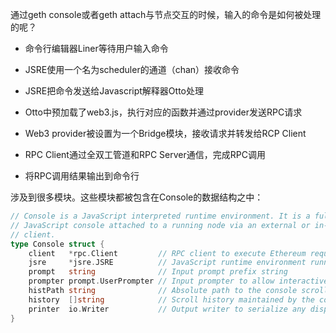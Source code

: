 通过geth console或者geth attach与节点交互的时候，输入的命令是如何被处理的呢？

* 命令行编辑器Liner等待用户输入命令

* JSRE使用一个名为scheduler的通道（chan）接收命令

* JSRE把命令发送给Javascript解释器Otto处理

* Otto中预加载了web3.js，执行对应的函数并通过provider发送RPC请求

* Web3 provider被设置为一个Bridge模块，接收请求并转发给RCP Client

* RPC Client通过全双工管道和RPC Server通信，完成RPC调用

* 将RPC调用结果输出到命令行



涉及到很多模块。这些模块都被包含在Console的数据结构之中：

```go
// Console is a JavaScript interpreted runtime environment. It is a fully fledged
// JavaScript console attached to a running node via an external or in-process RPC
// client.
type Console struct {
	client   *rpc.Client         // RPC client to execute Ethereum requests through
	jsre     *jsre.JSRE          // JavaScript runtime environment running the interpreter
	prompt   string              // Input prompt prefix string
	prompter prompt.UserPrompter // Input prompter to allow interactive user feedback
	histPath string              // Absolute path to the console scrollback history
	history  []string            // Scroll history maintained by the console
	printer  io.Writer           // Output writer to serialize any display strings to
}
```



